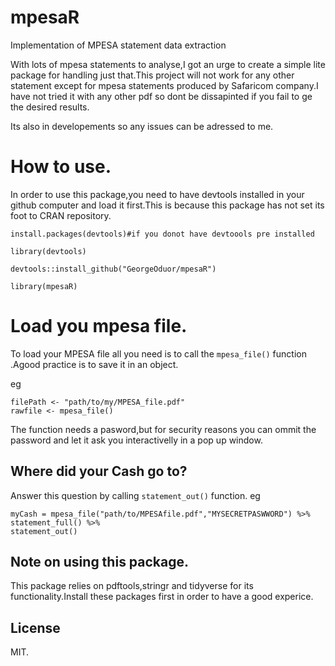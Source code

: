 # mpesaR
Implementation of MPESA statement data extraction

With lots of mpesa statements to analyse,I got an urge to create a simple lite package for handling just that.This project will not work for any other statement
except for mpesa statements produced by Safaricom company.I have not tried it with any other pdf so dont be dissapinted if you fail to ge the desired results.

Its also in developements so any issues can be adressed to me.

# How to use.

In order to use this package,you need to have devtools installed in your github computer and load it first.This is because this package has not set its foot to CRAN repository.

```
install.packages(devtools)#if you donot have devtoools pre installed

library(devtools)

devtools::install_github("GeorgeOduor/mpesaR")

library(mpesaR)

```
# Load you mpesa file.

To load your MPESA file all you need is to call the `mpesa_file()` function .Agood practice is to save it in an object.

eg
```
filePath <- "path/to/my/MPESA_file.pdf"
rawfile <- mpesa_file()
```
The function needs a pasword,but for security reasons you can ommit the password and let it ask you interactivelly in a pop up window.

## Where did your Cash go to?

Answer this question by calling `statement_out()` function.
eg

 ```
 myCash = mpesa_file("path/to/MPESAfile.pdf","MYSECRETPASWWORD") %>%
statement_full() %>%
statement_out()

```
 
 ## Note on using this package.
 
 This package relies on pdftools,stringr and tidyverse for its functionality.Install these packages first in order to have a good experice.
 
 ## License
 
 MIT.
 
 
